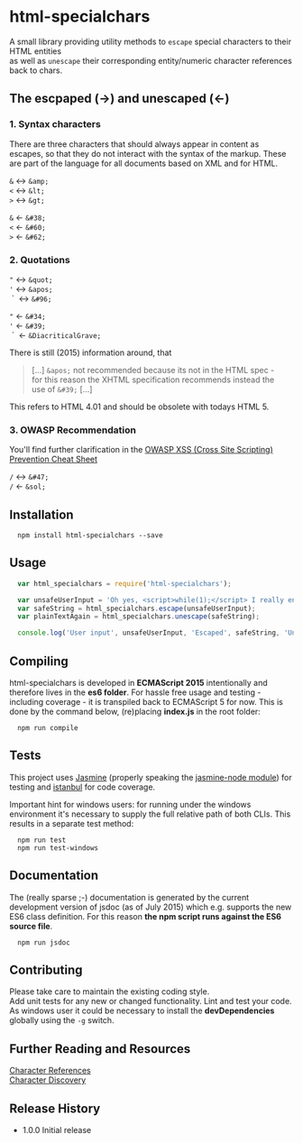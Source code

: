 # html-specialchars
A small library providing utility methods to `escape` special characters
to their HTML entities  
as well as `unescape` their corresponding entity/numeric character 
references back to chars.

## The escpaped (&#8594;) and unescaped (&#8592;)

### 1. Syntax characters
There are three characters that should always appear in content as escapes, 
so that they do not interact with the syntax of the markup. These are part 
of the language for all documents based on XML and for HTML.

`&` &#8596; `&amp;`  
`<` &#8596; `&lt;`  
`>` &#8596; `&gt;`  

`&` &#8592; `&#38;`  
`<` &#8592; `&#60;`  
`>` &#8592; `&#62;`  


### 2. Quotations 
`"` &#8596; `&quot;`  
`'` &#8596; `&apos;`  
&nbsp;\`&nbsp; &#8596; `&#96;`  

`"` &#8592; `&#34;`  
`'` &#8592; `&#39;`  
&nbsp;\`&nbsp; &#8592; `&DiacriticalGrave;`  

There is still (2015) information around, that 
> [...] `&apos;` not recommended because its not in the HTML spec -  
> for this reason the XHTML specification recommends instead the  
> use of `&#39;` [...]

This refers to HTML 4.01 and should be obsolete with todays HTML 5.


### 3. OWASP Recommendation
You'll find further clarification in the [OWASP XSS (Cross Site Scripting) Prevention Cheat Sheet](https://www.owasp.org/index.php/XSS_%28Cross_Site_Scripting%29_Prevention_Cheat_Sheet#RULE_.231_-_HTML_Escape_Before_Inserting_Untrusted_Data_into_HTML_Element_Content)

`/` &#8596; `&#47;`  
`/` &#8592; `&sol;`  


## Installation
```shell
  npm install html-specialchars --save
```


## Usage
```javascript
  var html_specialchars = require('html-specialchars');

  var unsafeUserInput = 'Oh yes, <script>while(1);</script> I really enjoyed your party!';
  var safeString = html_specialchars.escape(unsafeUserInput);
  var plainTextAgain = html_specialchars.unescape(safeString);

  console.log('User input', unsafeUserInput, 'Escaped', safeString, 'Unescaped', plainTextAgain);
```


## Compiling
html-specialchars is developed in **ECMAScript 2015** intentionally and therefore 
lives in the **es6 folder**. For hassle free usage and testing - including coverage -
it is transpiled back to ECMAScript 5 for now. This is done by the command below,
(re)placing **index.js** in the root folder:

```shell
  npm run compile
```


## Tests
This project uses [Jasmine](http://jasmine.github.io/) (properly speaking the 
[jasmine-node module](https://github.com/mhevery/jasmine-node)) for testing 
and [istanbul](https://github.com/gotwarlost/istanbul) for code coverage.

Important hint for windows users: for running under the windows environment 
it's necessary to supply the full relative path of both CLIs. 
This results in a separate test method:

```shell
  npm run test
  npm run test-windows
```


## Documentation
The (really sparse ;-) documentation is generated by the current development 
version of jsdoc (as of July 2015) which e.g. supports the new ES6 class 
definition. For this reason **the npm script runs against the ES6 source file**.

```shell
  npm run jsdoc
```


## Contributing
Please take care to maintain the existing coding style.  
Add unit tests for any new or changed functionality. Lint and test your code.  
As windows user it could be necessary to install the **devDependencies** globally 
using the  `-g` switch.


## Further Reading and Resources
[Character References](http://www.w3.org/TR/REC-html40/charset.html#h-5.3)  
[Character Discovery](http://www.amp-what.com/)  


## Release History
* 1.0.0 Initial release
